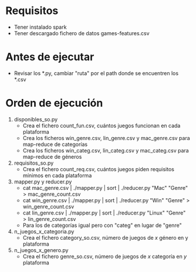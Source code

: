 
# Requisitos
  - Tener instalado spark 
  - Tener descargado fichero de datos games-features.csv
  
# Antes de ejecutar
  - Revisar los *.py, cambiar "ruta" por el path donde se encuentren los *.csv
  
# Orden de ejecución
  1) disponibles_so.py
      - Crea el fichero count_fun.csv, cuántos juegos funcionan en cada plataforma
      - Crea los ficheros win_genre.csv, lin_genre.csv y mac_genre.csv para map-reduce de categorías
      - Crea los ficheros win_categ.csv, lin_categ.csv y mac_categ.csv para map-reduce de géneros
  2) requisitos_so.py
      - Crea el fichero count_req.csv, cuántos juegos piden requisitos mínimos en cada plataforma
  3) mapper.py y reducer.py
      - cat mac_genre.csv | ./mapper.py | sort | ./reducer.py "Mac" "Genre" > mac_genre_count.csv
      - cat win_genre.csv | ./mapper.py | sort | ./reducer.py "Win" "Genre" > win_genre_count.csv
      - cat lin_genre.csv | ./mapper.py | sort | ./reducer.py "Linux" "Genre" > lin_genre_count.csv
      - Para los de categorías igual pero con "categ" en lugar de "genre"
  4) n_juegos_x_categoria.py
      - Crea el fichero category_so.csv, número de juegos de *x* género en y plataforma
  5) n_juegos_x_genero.py
      - Crea el fichero genre_so.csv, número de juegos de *x* categoría en *y* plataforma
